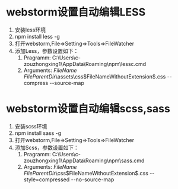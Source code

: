 # webstorm设置自动编辑LESS
1. 安装less环境
2. npm install less -g
3. 打开webstorm,File=>Setting=>Tools=>FileWatcher
4. 添加Less，参数设置如下：
    1. Pragramm: C:\Users\c-zouzhongxing1\AppData\Roaming\npm\lessc.cmd
    2. Arguments: $FileName$ $FileParentDir$\assets\css\$FileNameWithoutExtension$.css --compress --source-map

# webstorm设置自动编辑scss,sass
1. 安装scss环境
2. npm install sass -g
3. 打开webstorm,File=>Setting=>Tools=>FileWatcher
4. 添加Scss，参数设置如下：
    1. Pragramm: C:\Users\c-zouzhongxing1\AppData\Roaming\npm\sass.cmd
    2. Arguments: $FileName$ $FileParentDir$\css\$FileNameWithoutExtension$.css --style=compressed --no-source-map
